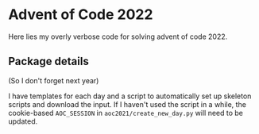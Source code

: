 # Advent of Code 2022

Here lies my overly verbose code for solving advent of code 2022.

## Package details
(So I don't forget next year)

I have templates for each day and a script to automatically set up
skeleton scripts and download the input. If I haven't used the script
in a while, the cookie-based `AOC_SESSION` in `aoc2021/create_new_day.py`
will need to be updated.
